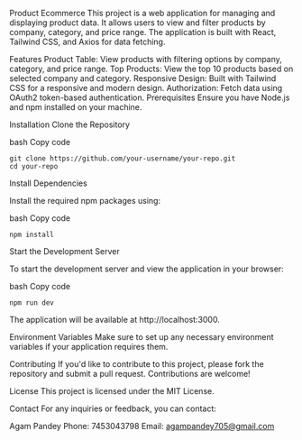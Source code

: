 Product Ecommerce
This project is a web application for managing and displaying product data. It allows users to view and filter products by company, category, and price range. The application is built with React, Tailwind CSS, and Axios for data fetching.

Features
Product Table: View products with filtering options by company, category, and price range.
Top Products: View the top 10 products based on selected company and category.
Responsive Design: Built with Tailwind CSS for a responsive and modern design.
Authorization: Fetch data using OAuth2 token-based authentication.
Prerequisites
Ensure you have Node.js and npm installed on your machine.

Installation
Clone the Repository

bash
Copy code


    git clone https://github.com/your-username/your-repo.git
    cd your-repo
Install Dependencies

Install the required npm packages using:

bash
Copy code


    npm install
Start the Development Server

To start the development server and view the application in your browser:

bash
Copy code




    npm run dev
The application will be available at http://localhost:3000.

Environment Variables
Make sure to set up any necessary environment variables if your application requires them.

Contributing
If you'd like to contribute to this project, please fork the repository and submit a pull request. Contributions are welcome!

License
This project is licensed under the MIT License.

Contact
For any inquiries or feedback, you can contact:

Agam Pandey
Phone: 7453043798
Email: agampandey705@gmail.com
